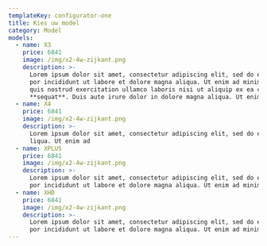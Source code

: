 ```yaml
---
templateKey: configurator-one
title: Kies uw model
category: Model
models:
  - name: X3
    price: 6841
    image: /img/x2-4w-zijkant.png
    description: >-
      Lorem ipsum dolor sit amet, consectetur adipiscing elit, sed do eiusmod tem-
      por incididunt ut labore et dolore magna aliqua. Ut enim ad minim veniam,
      quis nostrud exercitation ullamco laboris nisi ut aliquip ex ea commodo con-
      **sequat**. Duis aute irure dolor in dolore magna aliqua. Ut enim ad
  - name: X4
    price: 6841
    image: /img/x2-4w-zijkant.png
    description: >-
      Lorem ipsum dolor sit amet, consectetur adipiscing elit, sed do eiusmod tem-
      liqua. Ut enim ad
  - name: XPLUS
    price: 6841
    image: /img/x2-4w-zijkant.png
    description: >-
      Lorem ipsum dolor sit amet, consectetur adipiscing elit, sed do eiusmod tem-
      por incididunt ut labore et dolore magna aliqua. Ut enim ad minim veniam,
  - name: XHD
    price: 6841
    image: /img/x2-4w-zijkant.png
    description: >-
      Lorem ipsum dolor sit amet, consectetur adipiscing elit, sed do eiusmod tem-
      por incididunt ut labore et dolore magna aliqua. Ut enim ad minim veniam,
---
```

